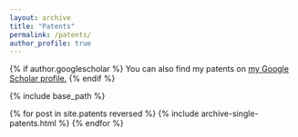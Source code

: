 ```yaml
---
layout: archive
title: "Patents"
permalink: /patents/
author_profile: true
---
```


{% if author.googlescholar %}
  You can also find my patents on <u><a href="{{author.googlescholar}}">my Google Scholar profile</a>.</u>
{% endif %}

{% include base_path %}

{% for post in site.patents reversed %}
  {% include archive-single-patents.html %}
{% endfor %}
